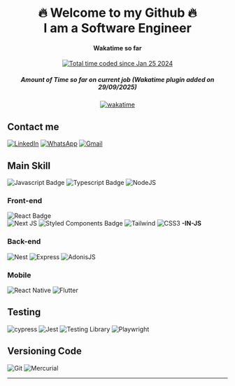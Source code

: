  <h1 align="center"> 🔥 Welcome to my Github 🔥 <br/> I am a Software Engineer </h1>

 <h4 align="center">Wakatime so far</h4>
 <div align="center">
  <a href="https://wakatime.com/@018d40cf-65db-4bd8-88ba-c3803f60de6b"><img src="https://wakatime.com/badge/user/018d40cf-65db-4bd8-88ba-c3803f60de6b.svg" alt="Total time coded since Jan 25 2024" /></a>
 </div>
 <h5 align="center">Amount of Time so far on current job (Wakatime plugin added on 29/09/2025)</h5>
 <div align="center"> <a href="https://wakatime.com/badge/user/018d40cf-65db-4bd8-88ba-c3803f60de6b/project/8de7f544-49bd-42c4-b25d-8be5cf2cb8ba"><img src="https://wakatime.com/badge/user/018d40cf-65db-4bd8-88ba-c3803f60de6b/project/8de7f544-49bd-42c4-b25d-8be5cf2cb8ba.svg" alt="wakatime"></a>
  </div>
</div>

## Contact me 
[![LinkedIn](https://img.shields.io/badge/LinkedIn-0077B5?style=for-the-badge&logo=linkedin&logoColor=white)](https://www.linkedin.com/in/guim0-dev/)
[![WhatsApp](https://img.shields.io/badge/WhatsApp-25D366?style=for-the-badge&logo=whatsapp&logoColor=white)](https://wa.me/55+11+979510589)
[![Gmail](https://img.shields.io/badge/Gmail-333333?style=for-the-badge&logo=gmail&logoColor=red)](mailto:guimodev@gmail.com)
</div>

## Main Skill
![Javascript Badge](https://img.shields.io/badge/JavaScript-F7DF1E?style=for-the-badge&logo=javascript&logoColor=black)
![Typescript Badge](https://img.shields.io/badge/TypeScript-007ACC?style=for-the-badge&logo=typescript&logoColor=white)
![NodeJS](https://img.shields.io/badge/node.js-6DA55F?style=for-the-badge&logo=node.js&logoColor=white)

### Front-end
![React Badge](https://img.shields.io/badge/React-20232A?style=for-the-badge&logo=react&logoColor=61DAFB)  
![Next JS](https://img.shields.io/badge/Next-black?style=for-the-badge&logo=next.js&logoColor=white)
![Styled Components Badge](https://img.shields.io/badge/styled--components-DB7093?style=for-the-badge&logo=styled-components&logoColor=white)
![Tailwind](https://img.shields.io/badge/tailwindcss-%2338B2AC.svg?style=for-the-badge&logo=tailwind-css&logoColor=white)
![CSS3](https://img.shields.io/badge/CSS3-1572B6?style=for-the-badge&logo=css3&logoColor=white) **-IN-JS**

### Back-end
![Nest](https://img.shields.io/badge/nestjs-%23E0234E.svg?style=for-the-badge&logo=nestjs&logoColor=white)
![Express](https://img.shields.io/badge/express.js-%23404d59.svg?style=for-the-badge&logo=express&logoColor=%2361DAFB)
![AdonisJS](https://img.shields.io/badge/adonisjs-%23220052.svg?style=for-the-badge&logo=adonisjs&logoColor=white)


### Mobile
![React Native](https://img.shields.io/badge/React_Native-20232A?style=for-the-badge&logo=react&logoColor=61DAFB)
![Flutter](https://img.shields.io/badge/Flutter-02569B?style=for-the-badge&logo=flutter&logoColor=white)

## Testing
![cypress](https://img.shields.io/badge/-cypress-%23E5E5E5?style=for-the-badge&logo=cypress&logoColor=058a5e)
![Jest](https://img.shields.io/badge/-jest-%23C21325?style=for-the-badge&logo=jest&logoColor=white)
![Testing Library](https://img.shields.io/badge/testing%20library-323330?style=for-the-badge&logo=testing-library&logoColor=red)
![Playwright](https://img.shields.io/badge/-playwright-%232EAD33?style=for-the-badge&logo=playwright&logoColor=white)

## Versioning Code
![Git](https://img.shields.io/badge/git-%23F05033.svg?style=for-the-badge&logo=git&logoColor=white)
![Mercurial](https://img.shields.io/badge/mercurial-999999.svg?style=for-the-badge&logo=mercurial&logoColor=white)


---
               
